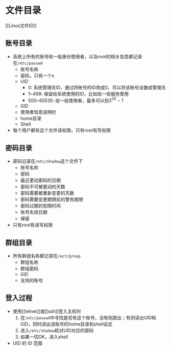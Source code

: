 # 文件目录

[[Linux文件ID]]

## 账号目录

- 系统上所有的账号和一般身份使用者，以及root的相关信息都记录在`/etc/passwd`
  - 账号名称
  - 密码，只有一个x
  - UID
    - 0: 系统管理员ID，通过将账号的ID改成0，可以将该账号设置成管理员
    - 1~499: 保留给系统使用的ID，比如给一些服务使用
    - 500~65535: 给一般使用者，最多可以到$2^{32} - 1$
  - GID
  - 使用者信息说明栏
  - home目录
  - Shell
- 每个用户都有这个文件读权限，只有root有写权限  
  
## 密码目录
  
- 密码记录在`/etc/shadow`这个文件下
  - 账号名称
  - 密码
  - 最近更动密码的日期
  - 密码不可被更动的天数
  - 密码需要被重新变更的天数
  - 密码需要变更期限前的警告期限
  - 密码过期的恕限时间
  - 账号失效日期
  - 保留
- 只有root有读写权限

## 群组目录 
  
- 所有群组名称都记录在`/ect/group`
  - 群组名称
  - 群组密码
  - GID
  - 支持的账号
  
## 登入过程
  
- 使用[[telnet]]或[[ssh]]登入主机时
  1. 在`/etc/passwd`中寻找是否有这个账号，没有则跳出；有则读出UID和GID，同时读出该账号的home目录和shell设定
  2. 进入`/etc/shadow`核对UID对应的密码
  3. 如果一切OK，进入shell
- UID 的 ID 范围
